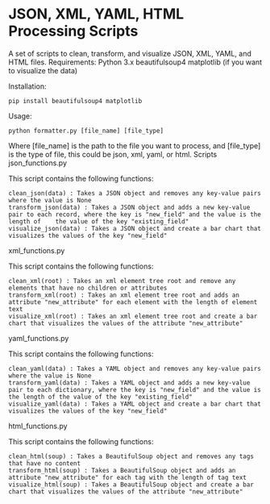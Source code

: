 <h1>JSON, XML, YAML, HTML Processing Scripts</h1>

A set of scripts to clean, transform, and visualize JSON, XML, YAML, and HTML files.
Requirements:
Python 3.x
beautifulsoup4
matplotlib (if you want to visualize the data)

Installation:

    pip install beautifulsoup4 matplotlib

Usage:

    python formatter.py [file_name] [file_type]

Where [file_name] is the path to the file you want to process, and [file_type] is the type of file, this could be json, xml, yaml, or html.
Scripts
json_functions.py

This script contains the following functions:

    clean_json(data) : Takes a JSON object and removes any key-value pairs where the value is None
    transform_json(data) : Takes a JSON object and adds a new key-value pair to each record, where the key is "new_field" and the value is the length of    the value of the key "existing_field"
    visualize_json(data) : Takes a JSON object and create a bar chart that visualizes the values of the key "new_field"

xml_functions.py

This script contains the following functions:

    clean_xml(root) : Takes an xml element tree root and remove any elements that have no children or attributes
    transform_xml(root) : Takes an xml element tree root and adds an attribute "new_attribute" for each element with the length of element text
    visualize_xml(root) : Takes an xml element tree root and create a bar chart that visualizes the values of the attribute "new_attribute"

yaml_functions.py

This script contains the following functions:

    clean_yaml(data) : Takes a YAML object and removes any key-value pairs where the value is None
    transform_yaml(data) : Takes a YAML object and adds a new key-value pair to each dictionary, where the key is "new_field" and the value is the length of the value of the key "existing_field"
    visualize_yaml(data) : Takes a YAML object and create a bar chart that visualizes the values of the key "new_field"

html_functions.py

This script contains the following functions:

    clean_html(soup) : Takes a BeautifulSoup object and removes any tags that have no content
    transform_html(soup) : Takes a BeautifulSoup object and adds an attribute "new_attribute" for each tag with the length of tag text
    visualize_html(soup) : Takes a BeautifulSoup object and create a bar chart that visualizes the values of the attribute "new_attribute"
